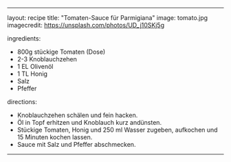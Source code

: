 ---

layout: recipe
title:  "Tomaten-Sauce für Parmigiana"
image: tomato.jpg
imagecredit: https://unsplash.com/photos/UD_j10SKj5g

ingredients:
- 800g stückige Tomaten (Dose)
- 2-3 Knoblauchzehen
- 1 EL Olivenöl
- 1 TL Honig
- Salz
- Pfeffer

directions:
- Knoblauchzehen schälen und fein hacken.
- Öl in Topf erhitzen und Knoblauch kurz andünsten.
- Stückige Tomaten, Honig und 250 ml Wasser zugeben, aufkochen und 15 Minuten
  kochen lassen.
- Sauce mit Salz und Pfeffer abschmecken.

---